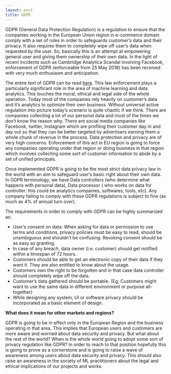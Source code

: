 ```yaml
---
layout: post
title: GDPR
---
```


GDPR (General Data Protection Regulation) is a regulation to ensure that the companies working in the European Union region in e-commerce domain comply with a set of rules in order to safeguards customer’s data and their privacy. It also requires them to completely wipe off user’s data when requested by the user. So, basically this is an attempt at empowering general user and giving them ownership of their own data. In the light of recent incidents such as Cambridge Analytica Scandal involving Facebook, enforcement of GDPR (enforceable from 25 May 2018) has been received with very much enthusiasm and anticipation.

The entire text of GDPR can be read [here](https://gdpr-info.eu/). This law enforcement plays a particularly significant role in the area of machine learning and data analytics. This touches the moral, ethical and legal side of the whole operation. Today most of the companies rely heavily on customer’s data and it’s analytics to optimize their own business. Without universal active regulation into picture today’s scenario is quite chaotic if we think. There are companies collecting a lot of our personal data and most of the times we don’t know the reason why. There are social media companies like Facebook, twitter, Instagram which are profiling their customer day in and day out so that they can be better targeted by advertisers earning them a whole chunk of revenue in the process. Data protection and privacy are of very high concerns. Enforcement of this act in EU region is going to force any companies operating under that region or doing business in that region which involves collecting some sort of customer information to abide by a set of unified principals.


Once implemented GDPR is going to be the most strict data privacy law in the world with an aim to safeguard user’s basic right about their own data. In GDPR terminology, we have Data controllers (who determine what happens with personal data), Data processor ( who works on data for controller: this could be analytics companies, softwares, tools, etc). Any company failing to comply with these GDPR regulations is subject to fine (as much as 4% of annual turn over).

The requirements in order to comply with GDPR can be highly summarized as:

* User’s consent on data: When asking for data or permission to use terms and conditions, privacy policies must be easy to read, should be unambiguous and shouldn’t be confusing. Revoking consent should be as easy as granting.
* In case of any breach, data owner (i.e. customer) should get notified within a timespan of 72 hours.
* Customers should be able to get an electronic copy of their data if they want it. They are also entitled to know about the usage.
* Customers own the right to be forgotten and in that case data controller should completely wipe off the data.
* Customer’s data gathered should be portable. (Eg; Customers might want to use the same data in different environment or purpose all-together)
* While designing any system, UI or software privacy should be incorporated as a basic element of design.


**What does it mean for other markets and regions?**

GDPR is going to be in effect only in the European Region and the business operating in that area. This implies that European users and customers are more aware and worried about data security and privacy. But what about the rest of the world? When is the whole world going to adopt some sort of privacy regulation like GDPR? In order to reach to that position hopefully this is going to prove as a cornerstone and is going to raise a wave of awareness among users about data security and privacy. This should also raise an awareness in the society of ML practitioners about the legal and ethical implications of our projects and works.

